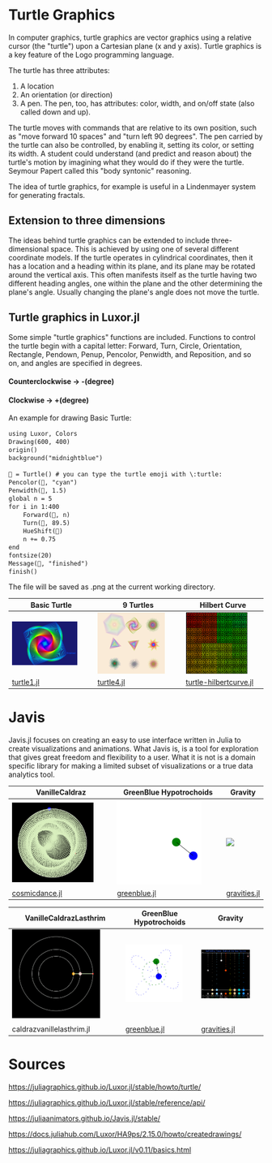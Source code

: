 # Turtle Graphics
In computer graphics, turtle graphics are vector graphics using a relative cursor (the "turtle") upon a Cartesian plane (x and y axis). Turtle graphics is a key feature of the Logo programming language.

The turtle has three attributes: 
1. A location
2. An orientation (or direction)
3. A pen. The pen, too, has attributes: color, width, and on/off state (also called down and up). 

The turtle moves with commands that are relative to its own position, such as "move forward 10 spaces" and "turn left 90 degrees". The pen carried by the turtle can also be controlled, by enabling it, setting its color, or setting its width. A student could understand (and predict and reason about) the turtle's motion by imagining what they would do if they were the turtle. Seymour Papert called this "body syntonic" reasoning. 

The idea of turtle graphics, for example is useful in a Lindenmayer system for generating fractals. 

## Extension to three dimensions
The ideas behind turtle graphics can be extended to include three-dimensional space. This is achieved by using one of several different coordinate models. If the turtle operates in cylindrical coordinates, then it has a location and a heading within its plane, and its plane may be rotated around the vertical axis. This often manifests itself as the turtle having two different heading angles, one within the plane and the other determining the plane's angle. Usually changing the plane's angle does not move the turtle. 

## Turtle graphics in Luxor.jl
Some simple "turtle graphics" functions are included. Functions to control the turtle begin with a capital letter: Forward, Turn, Circle, Orientation, Rectangle, Pendown, Penup, Pencolor, Penwidth, and Reposition, and so on, and angles are specified in degrees.

#### Counterclockwise -> -(degree)
#### Clockwise -> +(degree)

An example for drawing Basic Turtle:
```
using Luxor, Colors
Drawing(600, 400)
origin()
background("midnightblue")

🐢 = Turtle() # you can type the turtle emoji with \:turtle:
Pencolor(🐢, "cyan")
Penwidth(🐢, 1.5)
global n = 5
for i in 1:400
    Forward(🐢, n)
    Turn(🐢, 89.5)
    HueShift(🐢)
    n += 0.75
end
fontsize(20)
Message(🐢, "finished")
finish()
```
The file will be saved as .png at the current working directory.


| Basic Turtle | 9 Turtles | Hilbert Curve |
| ------------- | ------------- | ------------- |
| <img src="https://github.com/glanzkaiser/glanzshamzs/blob/main/Julia/images/turtle1.png" width="83%"> | <img src="https://github.com/glanzkaiser/glanzshamzs/blob/main/Julia/images/turtle2.png" width="83%"> | <img src="https://github.com/glanzkaiser/glanzshamzs/blob/main/Julia/images/turtle3.png" width="83%"> | 
| <a href="https://github.com/glanzkaiser/glanzshamzs/blob/main/Julia/Animations/turtle1.jl">turtle1.jl</a> | <a href="https://github.com/glanzkaiser/glanzshamzs/blob/main/Julia/Animations/turtle4.jl">turtle4.jl</a> | <a href="https://github.com/glanzkaiser/glanzshamzs/blob/main/Julia/Animations/turtle-hilbertcurve.jl">turtle-hilbertcurve.jl</a> | 

# Javis
Javis.jl focuses on creating an easy to use interface written in Julia to create visualizations and animations. What Javis is, is a tool for exploration that gives great freedom and flexibility to a user. What it is not is a domain specific library for making a limited subset of visualizations or a true data analytics tool.

| VanilleCaldraz | GreenBlue Hypotrochoids | Gravity |
| ------------- | ------------- | ------------- |
| <img src="https://github.com/glanzkaiser/glanzshamzs/blob/main/Julia/images/vanillecaldraz.png" width="83%"> | <img src="https://github.com/glanzkaiser/glanzshamzs/blob/main/Julia/images/greenblue.gif" width="83%"> | <img src="https://github.com/glanzkaiser/glanzshamzs/blob/main/Julia/images/gravities.gif" width="83%"> | 
| <a href="https://github.com/glanzkaiser/glanzshamzs/blob/main/Julia/Animations/cosmicdance.jl">cosmicdance.jl</a> | <a href="https://github.com/glanzkaiser/glanzshamzs/blob/main/Julia/Animations/greenblue.jl">greenblue.jl</a> | <a href="https://github.com/glanzkaiser/glanzshamzs/blob/main/Julia/Animations/gravities.jl">gravities.jl</a> | 

| VanilleCaldrazLasthrim | GreenBlue Hypotrochoids | Gravity |
| ------------- | ------------- | ------------- |
| <img src="https://github.com/glanzkaiser/glanzshamzs/blob/main/Julia/images/vcl_dance.gif" width="83%"> | <img src="https://github.com/glanzkaiser/glanzshamzs/blob/main/Julia/images/greenblue.png" width="83%"> | <img src="https://github.com/glanzkaiser/glanzshamzs/blob/main/Julia/images/gravity.png" width="83%"> | 
| <a href="https://github.com/glanzkaiser/glanzshamzs/blob/main/Julia/Animations/caldrazvanillelasthrim.jl">
caldrazvanillelasthrim.jl</a> | <a href="https://github.com/glanzkaiser/glanzshamzs/blob/main/Julia/Animations/greenblue.jl">greenblue.jl</a> | <a href="https://github.com/glanzkaiser/glanzshamzs/blob/main/Julia/Animations/gravities.jl">gravities.jl</a> | 

# Sources
https://juliagraphics.github.io/Luxor.jl/stable/howto/turtle/

https://juliagraphics.github.io/Luxor.jl/stable/reference/api/

https://juliaanimators.github.io/Javis.jl/stable/

https://docs.juliahub.com/Luxor/HA9ps/2.15.0/howto/createdrawings/

https://juliagraphics.github.io/Luxor.jl/v0.11/basics.html
